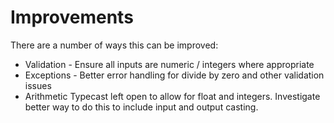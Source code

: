 Improvements
============
There are a number of ways this can be improved:
- Validation - Ensure all inputs are numeric / integers where appropriate
- Exceptions - Better error handling for divide by zero and other validation issues
- Arithmetic Typecast left open to allow for float and integers. Investigate better way to do this to include input and output casting.
